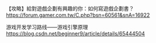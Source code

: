 
【攻略】給對遊戲企劃有興趣的你：如何寫遊戲企劃書？
https://forum.gamer.com.tw/C.php?bsn=60561&snA=16922

游戏开发学习路线——游戏引擎原理
https://blog.csdn.net/beginner9/article/details/65444504
